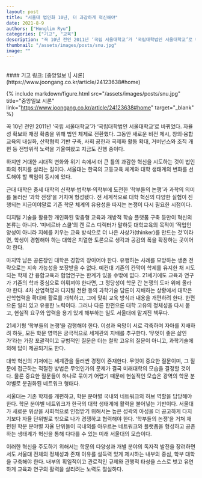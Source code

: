```yaml
---
layout: post
title: "서울대 법인화 10년, 더 과감하게 혁신해야"
date: 2021-8-9
authors: ["Honglim Ryu"]
categories: ["기고", "교육"]
description: "꼭 10년 전인 2011년 ‘국립 서울대학교’가 ‘국립대학법인 서울대학교’로 바뀌었다. 자율성 확보와 재정 확충을 위해 법인 체제로 전환했다. 그동안 새로운 비전 제시, 창의·융합 교육의 내실화, 산학협력 기반 구축, 사회 공헌과 국제화 활동 확대, 거버넌스와 조직 개편 등 전방위적 노력을 기울여왔고 지금도 진행 중이다."
thumbnail: "/assets/images/posts/snu.jpg"
image: ""
---
```

<br>
#### 기고 링크: [중앙일보 \| 시론](https://www.joongang.co.kr/article/24123638#home)

{% include markdown/figure.html src="/assets/images/posts/snu.jpg" title="중앙일보 시론" link="https://www.joongang.co.kr/article/24123638#home" target="_blank" %}

꼭 10년 전인 2011년 ‘국립 서울대학교’가 ‘국립대학법인 서울대학교’로 바뀌었다. 자율성 확보와 재정 확충을 위해 법인 체제로 전환했다. 그동안 새로운 비전 제시, 창의·융합 교육의 내실화, 산학협력 기반 구축, 사회 공헌과 국제화 활동 확대, 거버넌스와 조직 개편 등 전방위적 노력을 기울여왔고 지금도 진행 중이다.

하지만 거대한 시대적 변화와 위기 속에서 더 큰 틀의 과감한 혁신을 시도하는 것이 법인화의 취지를 살리는 길이다. 서울대는 한국의 고등교육 체계와 대학 생태계의 변화를 선도해야 할 책임이 동시에 있다.

근대 대학은 중세 대학의 신학부·법학부·의학부에 도전한 ‘학부들의 논쟁’과 과학의 의미를 둘러싼 ‘과학 전쟁’을 거치며 형성됐다. 전 세계적으로 대학 혁신의 다양한 실험이 진행되는 지금이야말로 기존 학문 체계의 유용성을 따지는 논쟁이 다시 필요한 시점이다.

디지털 기술을 활용한 개인화된 맞춤형 교육과 개방적 학습 플랫폼 구축 등만이 혁신의 본류는 아니다. ‘미네르바 스쿨’의 켄 로스 디렉터가 말하듯 대학교육의 목적이 ‘직업인 양성이 아니라 지혜를 키우는 교육 방식으로 더 나은 사상가(thinker)를 만드는 것’이라면, 학생이 경험해야 하는 대학은 치열한 토론으로 생각과 공감의 폭을 확장하는 곳이어야 한다.

마지막 남은 공론장인 대학은 경합의 장이어야 한다. 유행하는 사례를 모방하는 생존 전략으로는 지속 가능성을 보장받을 수 없다. 예컨대 기존의 칸막이 학제를 유지한 채 시도되는 학제 간 융합교육과 협업연구는 한계가 있을 수밖에 없다. 21세기에도 교육과 연구가 기존의 학과 중심으로 이뤄져야 한다면, 그 정당성이 학문 간 논쟁의 도마 위에 올라야 한다. 4차 산업혁명과 디지털 전환 등의 과학기술 담론이 지배하는 상황에서 대학은 산학협력을 확대해 활로를 개척하고, 그에 맞춰 교육 방식과 내용을 개편하려 한다. 한편으론 일리 있고 유용한 노력이다. 그러나 다른 한편으론 대학 고유의 정체성을 다시 묻고, 현실적 요구와 압력을 용기 있게 해부하는 일도 서울대에 맡겨진 책무다.

21세기형 ‘학부들의 논쟁’을 감행해야 한다. 이성과 욕망이 서로 각축하며 자아를 지배하려 하듯, 모든 학문 영역은 궁극적으로 세계관의 지배를 추구한다. ‘무엇이 좋은 삶인가’라는 가장 포괄적이고 규범적인 질문은 더는 철학 고유의 질문이 아니고, 과학기술에 의해 답이 제공되기도 한다.

대학 혁신의 기저에는 세계관을 둘러싼 경쟁이 존재한다. 무엇이 중요한 질문이며, 그 질문에 접근하는 적절한 방법은 무엇인가의 문제가 결국 미래대학의 모습을 결정할 것이다. 물론 중요한 질문들이 하나로 묶이기 어렵기 때문에 현실적인 모습은 광역의 학문 분야별로 분권화된 네트워크 형태다.

서울대는 기존 학제를 개편하고, 학문 분야별 국내외 네트워크의 허브 역할을 담당해야 한다. 학문 분야별 네트워크가 한국의 대학 생태계에 활력을 불어넣는 기반이다. 서울대가 새로운 위상을 사회적으로 인정받기 위해서는 높은 성곽의 아성을 더 공고하게 다지기보다 자율 단위별로 밖으로 나가 경쟁하고 협력해야 한다. ‘학부들의 논쟁’을 거쳐 재편된 학문 분야별 자율 단위들이 국내외를 아우르는 네트워크와 플랫폼을 형성하고 공존하는 생태계가 혁신을 통해 다다를 수 있는 미래 서울대의 모습이다.

이러한 혁신을 주도하기 위해서는 학문의 다양성과 개별 분야의 독자적 발전을 장려하면서도 서울대 전체의 정체성과 존재 이유를 설득력 있게 제시하는 내부의 중심, 학부 대학을 구축해야 한다. 내부의 획일적이고 관료적인 규제와 관행적 타성을 스스로 벗고 유연하게 교육과 연구의 활력을 살리려는 노력도 절실하다.

<br>